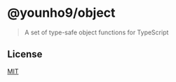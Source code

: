 # @younho9/object

> A set of type-safe object functions for TypeScript

## License

[MIT](../../LICENSE)
